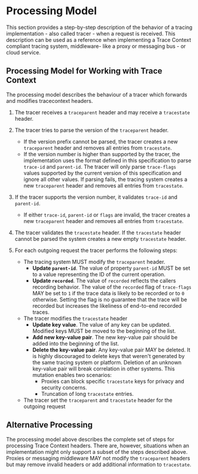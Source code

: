 # Processing Model

This section provides a step-by-step description of the behavior of a tracing
implementation - also called tracer -  when a request is received. This
description can be used as a reference when implementing a Trace Context
compliant tracing system, middleware- like a proxy or messaging bus -  or cloud service.

## Processing Model for Working with Trace Context

The processing model describes the behaviour of a tracer which forwards and
modifies tracecontext headers.

1. The tracer receives a `traceparent` header and may receive a `tracestate`
   header.
2. The tracer tries to parse the version of the `traceparent` header.
   - If the version prefix cannot be parsed, the tracer creates a new
     `traceparent` header and removes all entries from `tracestate`.
   - If the version number is higher than supported by the tracer, the
     implementation uses the format defined in this specification to parse
     `trace-id` and `parent-id`. The tracer will only parse `trace-flags` values
     supported by the current version of this specification and ignore all other
     values. If parsing fails, the tracing system creates a new `traceparent`
     header and removes all entries from `tracestate`.

3. If the tracer supports the version number, it validates `trace-id` and
   `parent-id`.
   - If either `trace-id`, `parent-id` or `flags`  are invalid,  the tracer
     creates a new `traceparent` header and removes all entries from
     `tracestate`.

4. The tracer validates the `tracestate` header. If the `tracestate` header
   cannot be parsed the system creates a new empty `tracestate` header.

5. For each outgoing request the tracer performs the following steps:

   - The tracing system MUST modify the `traceparent` header.
        - **Update `parent-id`**. The value of property `parent-id` MUST be set
          to a value representing the ID of the current operation.
        -  **Update `recorded`**. The value of `recorded` reflects the callers
            recording behavior. The value of the `recorded` flag of
            `trace-flags` MAY be set to `1` if the trace data is likely to be
            recorded or to `0` otherwise. Setting the flag is no guarantee that
            the trace will be recorded but increases the likeliness of
            end-to-end recorded traces.
    - The tracer modifies the `tracestate` header
        - **Update key value**. The value of any key can be updated. Modified
          keys MUST be moved to the beginning of the list. 
        - **Add new key-value pair**. The new key-value pair should be added
          into the beginning of the list.
        - **Delete the key-value pair**. Any key-value pair MAY be deleted. It
          is highly discouraged to delete keys that weren't generated by the
          same tracing system or platform. Deletion of an unknown key-value pair
          will break correlation in other systems. This mutation enables two
          scenarios:
            - Proxies can block specific `tracestate` keys for privacy and
              security concerns.
            - Truncation of long `tracestate` entries.
    - The tracer set the `traceparent` and `tracestate` header for the outgoing
      request


## Alternative Processing

The processing model above describes the complete set of steps for processing
Trace Context headers. There are, however, situations when an implementation
might only support a subset of the steps described above. Proxies or messaging
middleware MAY not modify the `traceparent` headers but may remove invalid
headers or add additional information to `tracestate`. 
